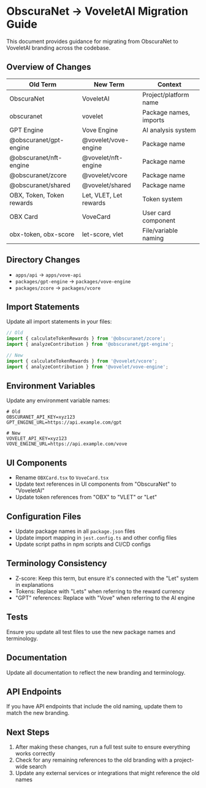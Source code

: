 # ObscuraNet → VoveletAI Migration Guide

This document provides guidance for migrating from ObscuraNet to VoveletAI branding across the codebase.

## Overview of Changes

| Old Term | New Term | Context |
|----------|----------|---------|
| ObscuraNet | VoveletAI | Project/platform name |
| obscuranet | vovelet | Package names, imports |
| GPT Engine | Vove Engine | AI analysis system |
| @obscuranet/gpt-engine | @vovelet/vove-engine | Package name |
| @obscuranet/nft-engine | @vovelet/nft-engine | Package name |
| @obscuranet/zcore | @vovelet/vcore | Package name |
| @obscuranet/shared | @vovelet/shared | Package name |
| OBX, Token, Token rewards | Let, VLET, Let rewards | Token system |
| OBX Card | VoveCard | User card component |
| obx-token, obx-score | let-score, vlet | File/variable naming |

## Directory Changes

- `apps/api` → `apps/vove-api`
- `packages/gpt-engine` → `packages/vove-engine` 
- `packages/zcore` → `packages/vcore`

## Import Statements

Update all import statements in your files:

```typescript
// Old
import { calculateTokenRewards } from '@obscuranet/zcore';
import { analyzeContribution } from '@obscuranet/gpt-engine';

// New
import { calculateTokenRewards } from '@vovelet/vcore';
import { analyzeContribution } from '@vovelet/vove-engine';
```

## Environment Variables

Update any environment variable names:

```
# Old
OBSCURANET_API_KEY=xyz123
GPT_ENGINE_URL=https://api.example.com/gpt

# New
VOVELET_API_KEY=xyz123
VOVE_ENGINE_URL=https://api.example.com/vove
```

## UI Components

- Rename `OBXCard.tsx` to `VoveCard.tsx`
- Update text references in UI components from "ObscuraNet" to "VoveletAI"
- Update token references from "OBX" to "VLET" or "Let"

## Configuration Files

- Update package names in all `package.json` files
- Update import mapping in `jest.config.ts` and other config files
- Update script paths in npm scripts and CI/CD configs

## Terminology Consistency

- Z-score: Keep this term, but ensure it's connected with the "Let" system in explanations
- Tokens: Replace with "Lets" when referring to the reward currency
- "GPT" references: Replace with "Vove" when referring to the AI engine

## Tests

Ensure you update all test files to use the new package names and terminology.

## Documentation

Update all documentation to reflect the new branding and terminology.

## API Endpoints

If you have API endpoints that include the old naming, update them to match the new branding.

## Next Steps

1. After making these changes, run a full test suite to ensure everything works correctly
2. Check for any remaining references to the old branding with a project-wide search
3. Update any external services or integrations that might reference the old names